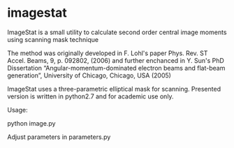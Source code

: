 # imagestat
ImageStat is a small utility to calculate second order central image moments using scanning mask technique

The method was originally developed in F. Lohl's paper
Phys. Rev. ST Accel. Beams, 9, p. 092802, (2006)
and further enchanced in Y. Sun's PhD Dissertation 
“Angular-momentum-dominated electron beams and
flat-beam generation”, University of
Chicago, Chicago, USA (2005)

ImageStat uses a three-parametric elliptical mask for scanning. Presented version is written in python2.7 and for academic use only.

Usage:

python image.py

Adjust parameters in parameters.py
